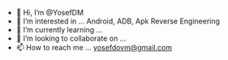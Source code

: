 - 👋 Hi, I’m @YosefDM
- 👀 I’m interested in ... Android, ADB, Apk Reverse Engineering
- 🌱 I’m currently learning ...
- 💞️ I’m looking to collaborate on ...
- 📫 How to reach me ... yosefdovm@gmail.com

<!---
YosefDM/YosefDM is a ✨ special ✨ repository because its `README.md` (this file) appears on your GitHub profile.
You can click the Preview link to take a look at your changes.
--->
